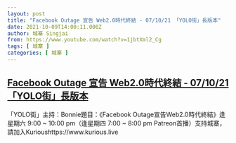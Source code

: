 ```yaml
---
layout: post
title: "Facebook Outage 宣告 Web2.0時代終結 - 07/10/21 「YOLO街」長版本"
date: 2021-10-09T14:00:11.000Z
author: 城寨 Singjai
from: https://www.youtube.com/watch?v=1jbtXml2_Cg
tags: [ 城寨 ]
categories: [ 城寨 ]
---
```

<!--1633788011000-->
[Facebook Outage 宣告 Web2.0時代終結 - 07/10/21 「YOLO街」長版本](https://www.youtube.com/watch?v=1jbtXml2_Cg)
------

<div>
「YOLO街」主持：Bonnie題目：《Facebook Outage宣告Web2.0時代終結》逢星期六 9:00 ~ 10:00 pm（逢星期四 7:00 ~ 8:00 pm Patreon首播）支持城寨，請加入Kurioushttps://www.kurious.live
</div>

